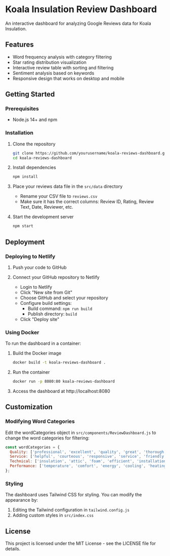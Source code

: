 # Koala Insulation Review Dashboard

An interactive dashboard for analyzing Google Reviews data for Koala Insulation.

## Features

- Word frequency analysis with category filtering
- Star rating distribution visualization
- Interactive review table with sorting and filtering
- Sentiment analysis based on keywords
- Responsive design that works on desktop and mobile

## Getting Started

### Prerequisites

- Node.js 14+ and npm

### Installation

1. Clone the repository
   ```bash
   git clone https://github.com/yourusername/koala-reviews-dashboard.git
   cd koala-reviews-dashboard
   ```

2. Install dependencies
   ```bash
   npm install
   ```

3. Place your reviews data file in the `src/data` directory
   - Rename your CSV file to `reviews.csv`
   - Make sure it has the correct columns: Review ID, Rating, Review Text, Date, Reviewer, etc.

4. Start the development server
   ```bash
   npm start
   ```

## Deployment

### Deploying to Netlify

1. Push your code to GitHub

2. Connect your GitHub repository to Netlify
   - Login to Netlify
   - Click "New site from Git"
   - Choose GitHub and select your repository
   - Configure build settings:
     - Build command: `npm run build`
     - Publish directory: `build`
   - Click "Deploy site"

### Using Docker

To run the dashboard in a container:

1. Build the Docker image
   ```bash
   docker build -t koala-reviews-dashboard .
   ```

2. Run the container
   ```bash
   docker run -p 8080:80 koala-reviews-dashboard
   ```

3. Access the dashboard at http://localhost:8080

## Customization

### Modifying Word Categories

Edit the wordCategories object in `src/components/ReviewDashboard.js` to change the word categories for filtering:

```javascript
const wordCategories = {
  Quality: ['professional', 'excellent', 'quality', 'great', 'thorough'],
  Service: ['helpful', 'courteous', 'responsive', 'service', 'friendly'],
  Technical: ['insulation', 'attic', 'foam', 'efficient', 'installation'],
  Performance: ['temperature', 'comfort', 'energy', 'cooling', 'heating'],
};
```

### Styling

The dashboard uses Tailwind CSS for styling. You can modify the appearance by:

1. Editing the Tailwind configuration in `tailwind.config.js`
2. Adding custom styles in `src/index.css`

## License

This project is licensed under the MIT License - see the LICENSE file for details.
